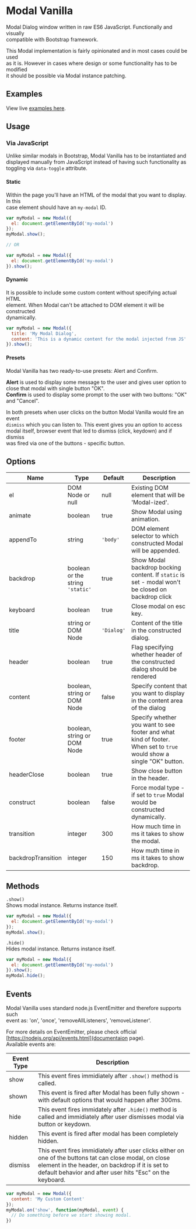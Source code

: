 # Modal Vanilla

Modal Dialog window written in raw ES6 JavaScript. Functionally and visually  
compatible with Bootstrap framework.  

This Modal implementation is fairly opinionated and in most cases could be used  
as it is. However in cases where design or some functionality has to be modified  
it should be possible via Modal instance patching.

## Examples

View live [examples here](https://kanecohen.github.io/modal-vanilla).  

## Usage

### Via JavaScript

Unlike similar modals in Bootstrap, Modal Vanilla has to be instantiated and  
displayed manually from JavaScript instead of having such functionality as toggling
via `data-toggle` attribute.

#### Static

Within the page you'll have an HTML of the modal that you want to display. In this  
case element should have an `my-modal` ID.  

````js
var myModal = new Modal({
  el: document.getElementById('my-modal')
});
myModal.show();

// OR

var myModal = new Modal({
  el: document.getElementById('my-modal')
}).show();

````

#### Dynamic
It is possible to include some custom content without specifying actual HTML  
element. When Modal can't be attached to DOM element it will be constructed  
dynamically.  

````js
var myModal = new Modal({
  title: 'My Modal Dialog',
  content: 'This is a dynamic content for the modal injected from JS'
}).show();
````

#### Presets
Modal Vanilla has two ready-to-use presets: Alert and Confirm.  

**Alert** is used to display some message to the user and gives user option to  
close that modal with single button "OK".  
**Confirm** is used to display some prompt to the user with two buttons: "OK" and "Cancel".  

In both presets when user clicks on the button Modal Vanilla would fire an event  
`dismiss` which you can listen to. This event gives you an option to access  
modal itself, browser event that led to dismiss (click, keydown) and if dismiss  
was fired via one of the buttons - specific button.  

## Options

| Name | Type | Default | Description |
| ---- | ---- | ------- | ----------- |
| el   | DOM Node or null | null | Existing DOM element that will be 'Modal-ized'. |
| animate | boolean | true | Show Modal using animation. |
| appendTo | string | `'body'` | DOM element selector to which constructed Modal will be appended. |
| backdrop | boolean or the string `'static'` | true | Show Modal backdrop bocking content. If `static` is set - modal won't be closed on backdrop click |
| keyboard | boolean | true | Close modal on esc key. |
| title | string or DOM Node | `'Dialog'` | Content of the title in the constructed dialog. |
| header | boolean | true | Flag specifying whether header of the constructed dialog should be rendered |
| content | boolean, string or DOM Node | false | Specify content that you want to display in the content area of the dialog |
| footer | boolean, string or DOM Node | true | Specify whether you want to see footer and what kind of footer. When set to `true` would show a single "OK" button. |
| headerClose | boolean | true | Show close button in the header. |
| construct | boolean | false | Force modal type - if set to `true` Modal would be constructed dynamically. |
| transition | integer | 300 | How much time in ms it takes to show the modal. |
| backdropTransition | integer | 150 | How muth time in ms it takes to show backdrop. |

## Methods

`.show()`  
Shows modal instance. Returns instance itself.  
````js
var myModal = new Modal({
  el: document.getElementById('my-modal')
});
myModal.show();
````

`.hide()`  
Hides modal instance. Returns instance itself.  
````js
var myModal = new Modal({
  el: document.getElementById('my-modal')
}).show();
myModal.hide();
````

## Events

Modal Vanilla uses standard node.js EventEmitter and therefore supports such  
event as: 'on', 'once', 'removeAllListeners', 'removeListener'.

For more details on EventEmitter, please check official [https://nodejs.org/api/events.html](documentaion page).  
Available events are:

| Event Type | Description |
| ---------- | ----------- |
| show | This event fires immidiately after `.show()` method is called. |
| shown | This event is fired after Modal has been fully shown - with default options that would happen after 300ms. |
| hide | This event fires immidately after `.hide()` method is called and immidiately after user dismisses modal via button or keydown.  |
| hidden | This event is fired after modal has been completely hidden. |
| dismiss | This event fires immidiately after user clicks either on one of the buttons tat can close modal, on close element in the header, on backdrop if it is set to default behavior and after user hits "Esc" on the keyboard. |

````js
var myModal = new Modal({
  content: 'My Custom Content'
});
myModal.on('show', function(myModal, event) {
  // Do something before we start showing modal.
})
````
